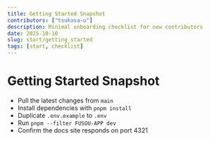 ```yaml
---
title: Getting Started Snapshot
contributors: ["tsukasa-u"]
description: Minimal onboarding checklist for new contributors
date: 2025-10-10
slug: start/getting_started
tags: [start, checklist]
---
```


# Getting Started Snapshot

- Pull the latest changes from `main`
- Install dependencies with `pnpm install`
- Duplicate `.env.example` to `.env`
- Run `pnpm --filter FUSOU-APP dev`
- Confirm the docs site responds on port 4321
